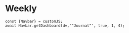 # Weekly


```dataviewjs
const {Navbar} = customJS;
await Navbar.getDashboard(dv,'"Journal"', true, 1, 4); 
```
